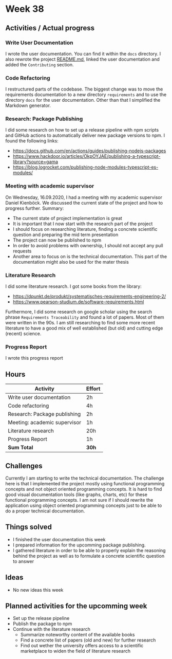 # Week 38

## Activities / Actual progress

### Write User Documentation

I wrote the user documentation. You can find it within the `docs` directory. I also rewrote the project [README.md](../README.md), linked the user documentation and added the `Contributing` section.

### Code Refactoring

I restructured parts of the codebase. The biggest change was to move the requirements documentation to a new directory `requirements` and to use the directory `docs` for the user documentation. Other than that I simplified the Markdown generator.

### Research: Package Publishing

I did some research on how to set up a release pipeline with npm scripts and GitHub actions to automatically deliver new package versions to npm. I found the following links:

- https://docs.github.com/en/actions/guides/publishing-nodejs-packages
- https://www.hackdoor.io/articles/OkpOYJAE/publishing-a-typescript-library?source=gama
- https://blog.logrocket.com/publishing-node-modules-typescript-es-modules/

### Meeting with academic supervisor

On Wednesday, 16.09.2020, I had a meeting with my academic supervisor Daniel Kienböck. We discussed the current state of the project and how to progress further. Summary:

- The current state of project implementation is great
- It is important that I now start with the research part of the project
- I should focus on researching literature, finding a concrete scientific question and preparing the mid term presentation
- The project can now be published to npm
- In order to avoid problems with ownership, I should not accept any pull requests
- Another area to focus on is the technical documentation. This part of the documentation might also be used for the mater thesis

### Literature Research

I did some literature research. I got some books from the library:

-  https://dpunkt.de/produkt/systematisches-requirements-engineering-2/
- https://www.pearson-studium.de/software-requirements.html

Furthermore, I did some research on google scholar using the search phrase `Requirements Traceability` and found a lot of papers. Most of them were written in the 90s. I am still researching to find some more recent literature to have a good mix of well established (but old) and cutting edge (recent) science.

### Progress Report

I wrote this progress report

## Hours

| Activity                     | Effort  |
| ---------------------------- | ------- |
| Write user documentation     | 2h      |
| Code refactoring             | 4h      |
| Research: Package publishing | 2h      |
| Meeting: academic supervisor | 1h      |
| Literature research          | 20h     |
| Progress Report              | 1h      |
| **Sum Total**                | **30h** |

## Challenges

Currently I am starting to write the technical documentation. The challenge here is that I implemented the project mostly using functional programming concepts and not object oriented programming concepts. It is hard to find good visual documentation tools (like graphs, charts, etc) for these functional programming concepts. I am not sure if I should rewrite the application using object oriented programming concepts just to be able to do a proper technical documentation.

## Things solved

- I finished the user documentation this week
- I prepared information for the upcomming package publishing.
- I gathered literature in order to be able to properly explain the reasoning behind the project as well as to formulate a concrete scientific question to answer

## Ideas

- No new ideas this week

## Planned activities for the upcomming week

- Set up the release pipeline
- Publish the package to npm
- Continue with the literature research
    - Summarize noteworthy content of the available books
    - Find a concrete list of papers (old and new) for further research
    - Find out wether the university offers access to a scientific marketplace to widen the field of literature research
